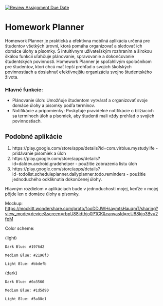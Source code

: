 [![Review Assignment Due Date](https://classroom.github.com/assets/deadline-readme-button-24ddc0f5d75046c5622901739e7c5dd533143b0c8e959d652212380cedb1ea36.svg)](https://classroom.github.com/a/VfT8U4Cl)

<h1>Homework Planner</h1>

Homework Planner je praktická a efektívna mobilná aplikácia určená pre študentov všetkých úrovní, ktorá pomáha organizovať a sledovať ich domáce úlohy a písomky. S intuitívnym užívateľským rozhraním a širokou škálou funkcií uľahčuje plánovanie, spravovanie a dokončovanie študentských povinností. Homework Planner je spoľahlivým spoločníkom pre študentov, ktorí chcú mať lepší prehľad o svojich školských povinnostiach a dosiahnuť efektívnejšiu organizáciu svojho študentského života.
<h3>Hlavné funkcie:</h3>
<ul>
    <li>Plánovanie úloh: Umožňuje študentom vytvárať a organizovať svoje domáce úlohy a písomky podľa termínov.</li>
    <li>Notifikácie a pripomienky: Poskytuje pravidelné notifikácie o blížiacich sa termínoch úloh a písomiek, aby študenti mali vždy prehľad o svojich povinnostiach.</li>
</ul>

<h2>Podobné aplikácie</h2>
<ol>
    <li>
        https://play.google.com/store/apps/details?id=com.virblue.mystudylife - pridávanie písomiek a úloh
    </li>
    <li>
        https://play.google.com/store/apps/details?id=daldev.android.gradehelper - použitie zobrazenia listu úloh
    </li>
    <li>
        https://play.google.com/store/apps/details?id=todolist.scheduleplanner.dailyplanner.todo.reminders - použitie jednoduchého odkliknutia dokončenej úlohy.
    </li>
</ol>

Hlavným rozdielom v aplikáciach bude v jednoduchosti mojej, keďže v mojej pôjde len o domáce úlohy a písomky.

Mockup: https://mockitt.wondershare.com/proto/1ooDDJWHsaymtsHauqmT/sharing?view_mode=device&screen=rbpU88idthjo0P1CK&canvasId=rcU88kjp3Bvu2fpM

Color scheme:

(light)

    Dark Blue: #1976d2
  
    Medium Blue: #2196f3
  
    Light Blue: #bbdefb

(dark)

    Dark Blue: #0a3560
  
    Medium Blue: #1d5d90
  
    Light Blue: #3a88c1
